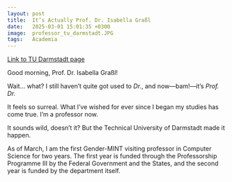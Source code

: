 ```yaml
---
layout: post
title:  It’s Actually Prof. Dr. Isabella Graßl  
date:   2025-03-01 15:01:35 +0300
image:  professor_tu_darmstadt.JPG
tags:   Academia
---
```


[Link to TU Darmstadt page](https://www.informatik.tu-darmstadt.de/fb20/ueber_uns_details_315392.de.jsp)

Good morning, Prof. Dr. Isabella Graßl!

Wait... what? I still haven’t quite got used to *Dr.*, and now—bam!—it’s *Prof. Dr.*

It feels so surreal. What I’ve wished for ever since I began my studies has come true. I’m a professor now.

It sounds wild, doesn’t it? But the Technical University of Darmstadt made it happen.

As of March, I am the first Gender-MINT visiting professor in Computer Science for two years. The first year is funded through the Professorship Programme III by the Federal Government and the States, and the second year is funded by the department itself.
